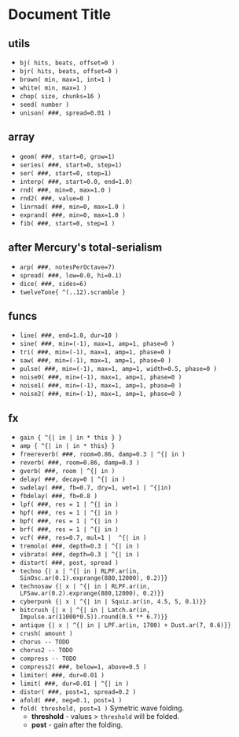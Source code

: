 # Document Title
## utils
- `bj( hits, beats, offset=0 )`
- `bjr( hits, beats, offset=0 )`
- `brown( min, max=1, int=1 )`
- `white( min, max=1 )`
- `chop( size, chunks=16 )`
- `seed( number )`
- `unison( ###, spread=0.01 )`
## array
- `geom( ###, start=0, grow=1)`
- `series( ###, start=0, step=1)`
- `ser( ###, start=0, step=1)`
- `interp( ###, start=0.0, end=1.0)`
- `rnd( ###, min=0, max=1.0 )`
- `rnd2( ###, value=0 )`
- `linrnad( ###, min=0, max=1.0 )`
- `exprand( ###, min=0, max=1.0 )`
- `fib( ###, start=0, step=1 )`
## after Mercury's total-serialism
- `arp( ###, notesPerOctave=7)`
- `spread( ###, low=0.0, hi=0.1)`
- `dice( ###, sides=6)`
- `twelveTone{ ^(..12).scramble }`
## funcs
- `line( ###, end=1.0, dur=10 )`
- `sine( ###, min=(-1), max=1, amp=1, phase=0 )`
- `tri( ###, min=(-1), max=1, amp=1, phase=0 )`
- `saw( ###, min=(-1), max=1, amp=1, phase=0 )`
- `pulse( ###, min=(-1), max=1, amp=1, width=0.5, phase=0 )`
- `noise0( ###, min=(-1), max=1, amp=1, phase=0 )`
- `noise1( ###, min=(-1), max=1, amp=1, phase=0 )`
- `noise2( ###, min=(-1), max=1, amp=1, phase=0 )`
## fx
- `gain { ^{| in | in * this } }`
- `amp { ^{| in | in * this} }`
- `freereverb( ###, room=0.86, damp=0.3 | ^{| in )`
- `reverb( ###, room=0.86, damp=0.3 )`
- `gverb( ###, room | ^{| in )`
- `delay( ###, decay=0 | ^{| in )`
- `swdelay( ###, fb=0.7, dry=1, wet=1 | ^{|in)`
- `fbdelay( ###, fb=0.8 )`
- `lpf( ###, res = 1 | ^{| in )`
- `hpf( ###, res = 1 | ^{| in )`
- `bpf( ###, res = 1 | ^{| in )`
- `brf( ###, res = 1 | ^{| in )`
- `vcf( ###, res=0.7, mul=1 |  ^{| in )`
- `tremolo( ###, depth=0.3 | ^{| in )`
- `vibrato( ###, depth=0.3 | ^{| in )`
- `distort( ###, post, spread )`
- `techno {| x | ^{| in | RLPF.ar(in, SinOsc.ar(0.1).exprange(880,12000), 0.2)}}`
- `technosaw {| x | ^{| in | RLPF.ar(in, LFSaw.ar(0.2).exprange(880,12000), 0.2)}}`
- `cyberpunk {| x | ^{| in | Squiz.ar(in, 4.5, 5, 0.1)}}`
- `bitcrush {| x | ^{| in | Latch.ar(in, Impulse.ar(11000*0.5)).round(0.5 ** 6.7)}}`
- `antique {| x | ^{| in | LPF.ar(in, 1700) + Dust.ar(7, 0.6)}}`
- `crush( amount )`
- `chorus -- TODO`
- `chorus2 -- TODO`
- `compress -- TODO`
- `compress2( ###, below=1, above=0.5 )`
- `limiter( ###, dur=0.01 )`
- `limit( ###, dur=0.01 | ^{| in )`
- `distor( ###, post=1, spread=0.2 )`
- `afold( ###, neg=0.1, post=1 )` 
- `fold( threshold, post=1 )` 
    Symetric wave folding.
    - **threshold** - values > `threshold` will be folded.
    - **post** - gain after the folding.
